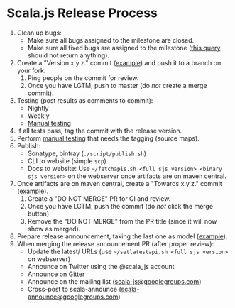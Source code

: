 # Scala.js Release Process

1. Clean up bugs:
    - Make sure all bugs assigned to the milestone are closed.
    - Make sure all fixed bugs are assigned to the milestone ([this query][1]
      should not return anything).
1. Create a "Version x.y.z." commit ([example][2]) and push it to a branch on
   your fork.
    1. Ping people on the commit for review.
    1. Once you have LGTM, push to master (do *not* create a merge commit).
1. Testing (post results as comments to commit):
    - Nightly
    - Weekly
    - [Manual testing][3]
1. If all tests pass, tag the commit with the release version.
1. Perform [manual testing][3] that needs the tagging (source maps).
1. Publish:
    - Sonatype, bintray (`./script/publish.sh`)
    - CLI to website (simple `scp`)
    - Docs to website: Use
      `~/fetchapis.sh <full sjs version> <binary sjs version>` on the webserver
      once artifacts are on maven central.
1. Once artifacts are on maven central, create a "Towards x.y.z." commit
   ([example][4]).
    1. Create a "DO NOT MERGE" PR for CI and review.
    1. Once you have LGTM, push the commit (do *not* click the merge button)
    1. Remove the "DO NOT MERGE" from the PR title (since it will now show as
       merged).
1. Prepare release announcement, taking the last one as model ([example][5]).
1. When merging the release announcement PR (after proper review):
    - Update the latest/ URLs (use `~/setlatestapi.sh <full sjs version>` on
      webserver)
    - Announce on Twitter using the @scala_js account
    - Announce on [Gitter](https://gitter.im/scala-js/scala-js)
    - Announce on the mailing list (scala-js@googlegroups.com)
    - Cross-post to scala-announce (scala-announce@googlegroups.com)

[1]: https://github.com/scala-js/scala-js/issues?utf8=%E2%9C%93&q=is%3Aissue%20is%3Aclosed%20no%3Amilestone%20-label%3Ainvalid%20-label%3Aduplicate%20-label%3Aas-designed%20-label%3Aquestion%20-label%3Awontfix%20-label%3A%22can%27t%20reproduce%22%20-label%3A%22separate%20repo%22
[2]: https://github.com/scala-js/scala-js/commit/a09e8cdd92b962e90c83ec124b9764970a4889ff
[3]: https://github.com/scala-js/scala-js/blob/master/TESTING
[4]: https://github.com/scala-js/scala-js/commit/c51f8b65d3eca45de84397f7167058c91d6b6aa1
[5]: https://github.com/scala-js/scala-js-website/commit/8dc9e9d3ee63ec47e6eb154fa7bd5a2ae8d1d42d
